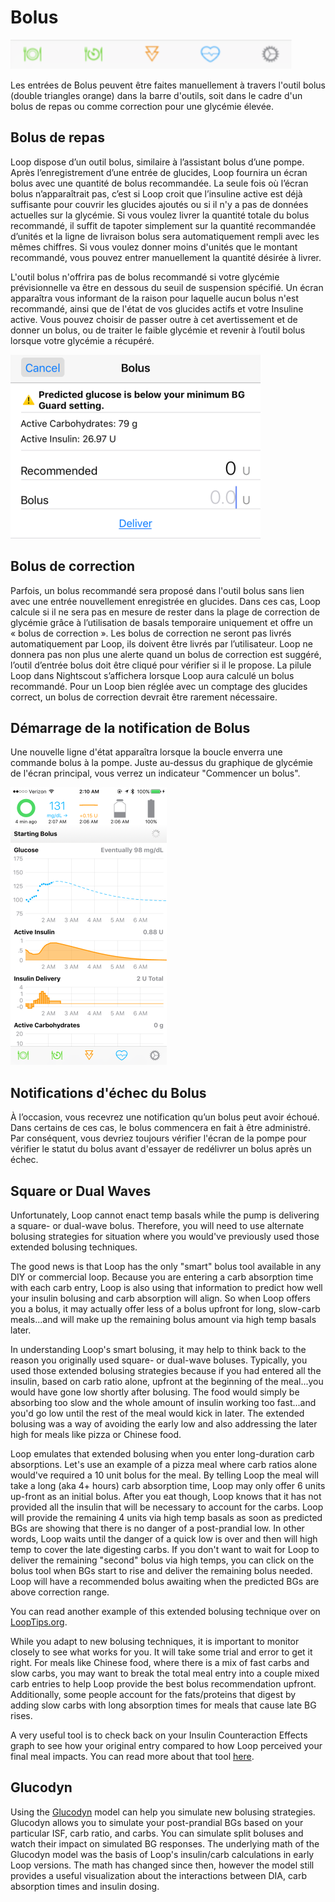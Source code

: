 # Bolus

![img/toolbar.png](img/toolbar.png)

Les entrées de Bolus peuvent être faites manuellement à travers l'outil bolus (double triangles orange) dans la barre d'outils, soit dans le cadre d'un bolus de repas ou comme correction pour une glycémie élevée.

## Bolus de repas

Loop dispose d’un outil bolus, similaire à l’assistant bolus d’une pompe. Après l’enregistrement d’une entrée de glucides, Loop fournira un écran bolus avec une quantité de bolus recommandée. La seule fois où l’écran bolus n’apparaîtrait pas, c’est si Loop croit que l’insuline active est déjà suffisante pour couvrir les glucides ajoutés ou si il n'y a pas de données actuelles sur la glycémie. Si vous voulez livrer la quantité totale du bolus recommandé, il suffit de tapoter simplement sur la quantité recommandée d’unités et la ligne de livraison bolus sera automatiquement rempli avec les mêmes chiffres. Si vous voulez donner moins d'unités que le montant recommandé, vous pouvez entrer manuellement la quantité désirée à livrer.

L'outil bolus n'offrira pas de bolus recommandé si votre glycémie prévisionnelle va être en dessous du seuil de suspension spécifié. Un écran apparaîtra vous informant de la raison pour laquelle aucun bolus n'est recommandé, ainsi que de l'état de vos glucides actifs et votre Insuline active. Vous pouvez choisir de passer outre à cet avertissement et de donner un bolus, ou de traiter le faible glycémie et revenir à l’outil bolus lorsque votre glycémie a récupéré.

![img/below_min.png](img/below_min.png)

## Bolus de correction

Parfois, un bolus recommandé sera proposé dans l'outil bolus sans lien avec une entrée nouvellement enregistrée en glucides. Dans ces cas, Loop calcule si il ne sera pas en mesure de rester dans la plage de correction de glycémie grâce à l’utilisation de basals temporaire uniquement et offre un « bolus de correction ». Les bolus de correction ne seront pas livrés automatiquement par Loop, ils doivent être livrés par l’utilisateur. Loop ne donnera pas non plus une alerte quand un bolus de correction est suggéré, l’outil d’entrée bolus doit être cliqué pour vérifier si il le propose. La pilule Loop dans Nightscout s’affichera lorsque Loop aura calculé un bolus recommandé. Pour un Loop bien réglée avec un comptage des glucides correct, un bolus de correction devrait être rarement nécessaire.

## Démarrage de la notification de Bolus

Une nouvelle ligne d'état apparaîtra lorsque la boucle enverra une commande bolus à la pompe. Juste au-dessus du graphique de glycémie de l'écran principal, vous verrez un indicateur "Commencer un bolus".

![img/starting_bolus.png](img/starting_bolus.png)

## Notifications d'échec du Bolus

À l’occasion, vous recevrez une notification qu’un bolus peut avoir échoué. Dans certains de ces cas, le bolus commencera en fait à être administré. Par conséquent, vous devriez toujours vérifier l'écran de la pompe pour vérifier le statut du bolus avant d'essayer de redélivrer un bolus après un échec.

## Square or Dual Waves

Unfortunately, Loop cannot enact temp basals while the pump is delivering a square- or dual-wave bolus. Therefore, you will need to use alternate bolusing strategies for situation where you would've previously used those extended bolusing techniques.

The good news is that Loop has the only "smart" bolus tool available in any DIY or commercial loop. Because you are entering a carb absorption time with each carb entry, Loop is also using that information to predict how well your insulin bolusing and carb absorption will align. So when Loop offers you a bolus, it may actually offer less of a bolus upfront for long, slow-carb meals...and will make up the remaining bolus amount via high temp basals later.

In understanding Loop's smart bolusing, it may help to think back to the reason you originally used square- or dual-wave boluses. Typically, you used those extended bolusing strategies because if you had entered all the insulin, based on carb ratio alone, upfront at the beginning of the meal...you would have gone low shortly after bolusing. The food would simply be absorbing too slow and the whole amount of insulin working too fast...and you'd go low until the rest of the meal would kick in later. The extended bolusing was a way of avoiding the early low and also addressing the later high for meals like pizza or Chinese food.

Loop emulates that extended bolusing when you enter long-duration carb absorptions. Let's use an example of a pizza meal where carb ratios alone would've required a 10 unit bolus for the meal.  By telling Loop the meal will take a long (aka 4+ hours) carb absorption time, Loop may only offer 6 units up-front as an initial bolus. After you eat though, Loop knows that it has not provided all the insulin that will be necessary to account for the carbs. Loop will provide the remaining 4 units via high temp basals as soon as predicted BGs are showing that there is no danger of a post-prandial low. In other words, Loop waits until the danger of a quick low is over and then will high temp to cover the late digesting carbs. If you don't want to wait for Loop to deliver the remaining "second" bolus via high temps, you can click on the bolus tool when BGs start to rise and deliver the remaining bolus needed. Loop will have a recommended bolus awaiting when the predicted BGs are above correction range.

You can read another example of this extended bolusing technique over on [LoopTips.org](https://kdisimone.github.io/looptips/how-to/bolus/).

While you adapt to new bolusing techniques, it is important to monitor closely to see what works for you. It will take some trial and error to get it right. For meals like Chinese food, where there is a mix of fast carbs and slow carbs, you may want to break the total meal entry into a couple mixed carb entries to help Loop provide the best bolus recommendation upfront. Additionally, some people account for the fats/proteins that digest by adding slow carbs with long absorption times for meals that cause late BG rises.

A very useful tool is to check back on your Insulin Counteraction Effects graph to see how your original entry compared to how Loop perceived your final meal impacts. You can read more about that tool [here](ice.md).

## Glucodyn

Using the [Glucodyn](http://perceptus.org) model can help you simulate new bolusing strategies.  Glucodyn allows you to simulate your post-prandial BGs based on your particular ISF, carb ratio, and carbs. You can simulate split boluses and watch their impact on simulated BG responses.  The underlying math of the Glucodyn model was the basis of Loop's insulin/carb calculations in early Loop versions. The math has changed since then, however the model still provides a useful visualization about the interactions between DIA, carb absorption times and insulin dosing.
